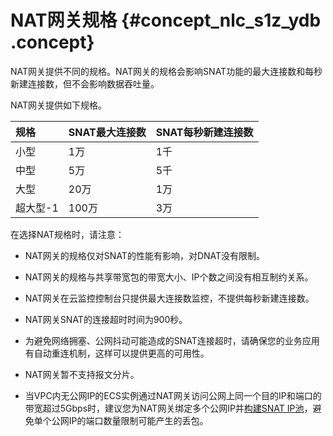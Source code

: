 # NAT网关规格 {#concept_nlc_s1z_ydb .concept}

NAT网关提供不同的规格。NAT网关的规格会影响SNAT功能的最大连接数和每秒新建连接数，但不会影响数据吞吐量。

NAT网关提供如下规格。

|规格|SNAT最大连接数|SNAT每秒新建连接数|
|:-|:--------|:----------|
|小型|1万|1千|
|中型|5万|5千|
|大型|20万|1万|
|超大型-1|100万|3万|

在选择NAT规格时，请注意：

-   NAT网关的规格仅对SNAT的性能有影响，对DNAT没有限制。

-   NAT网关的规格与共享带宽包的带宽大小、IP个数之间没有相互制约关系。

-   NAT网关在云监控控制台只提供最大连接数监控，不提供每秒新建连接数。

-   NAT网关SNAT的连接超时时间为900秒。

-   为避免网络拥塞、公网抖动可能造成的SNAT连接超时，请确保您的业务应用有自动重连机制，这样可以提供更高的可用性。

-   NAT网关暂不支持报文分片。

-   当VPC内无公网IP的ECS实例通过NAT网关访问公网上同一个目的IP和端口的带宽超过5Gbps时，建议您为NAT网关绑定多个公网IP并[构建SNAT IP池](https://yq.aliyun.com/articles/533821?spm=a2c4e.11155435.0.0.5e2d49f0MGgXFw)，避免单个公网IP的端口数量限制可能产生的丢包。

